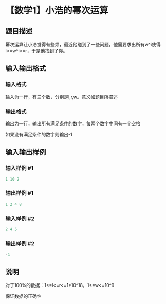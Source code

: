 # 【数学1】小浩的幂次运算

## 题目描述

幂次运算让小浩觉得有些烦，最近他碰到了一些问题，他需要求出所有w^i使得l<=w^i<=r，于是他找到了你。

## 输入输出格式

### 输入格式

输入为一行，有三个数，分别是l,r,w。意义如题目所描述

### 输出格式

输出为一行，输出所有满足条件的数字，每两个数字中间有一个空格

如果没有满足条件的数字则输出-1

## 输入输出样例

### 输入样例 #1

```cpp
1 10 2
```


### 输出样例 #1

```cpp
1 2 4 8
```


### 输入样例 #2

```cpp
2 4 5
```


### 输出样例 #2

```cpp
-1
```


## 说明

对于100%的数据：1<=l<=r<=1\*10^18，1<=w<=10^9

保证数据的正确性


